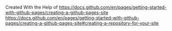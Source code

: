 Created With the Help of https://docs.github.com/en/pages/getting-started-with-github-pages/creating-a-github-pages-site
https://docs.github.com/en/pages/getting-started-with-github-pages/creating-a-github-pages-site#creating-a-repository-for-your-site
